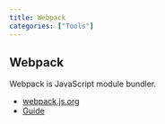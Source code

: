 ```yaml
---
title: Webpack
categories: ["Tools"]
---
```

## Webpack

Webpack is JavaScript module bundler.

- [webpack.js.org](https://webpack.js.org/)
- [Guide](https://webpack.js.org/guides/getting-started/)